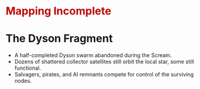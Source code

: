 # <font color="#c00000">Mapping Incomplete</font>
# The Dyson Fragment
- A half-completed Dyson swarm abandoned during the Scream.
- Dozens of shattered collector satellites still orbit the local star, some still functional.
- Salvagers, pirates, and AI remnants compete for control of the surviving nodes.